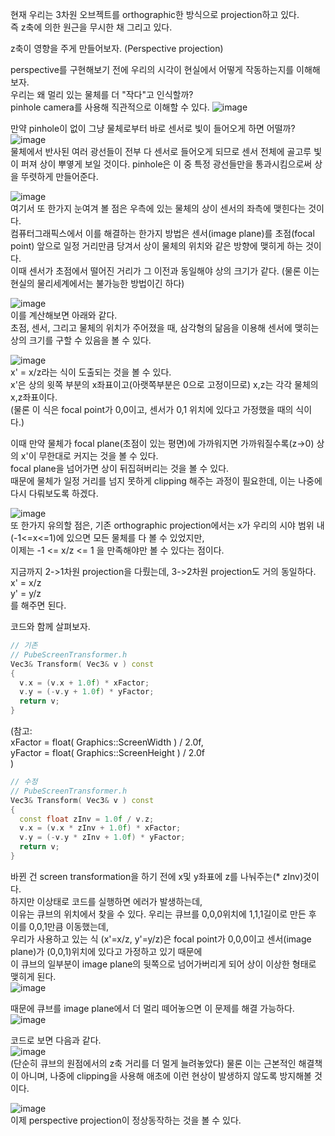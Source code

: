 현재 우리는 3차원 오브젝트를 orthographic한 방식으로 projection하고 있다.  
즉 z축에 의한 원근을 무시한 채 그리고 있다.  
  
z축이 영향을 주게 만들어보자. (Perspective projection)

perspective를 구현해보기 전에 우리의 시각이 현실에서 어떻게 작동하는지를 이해해보자.  
우리는 왜 멀리 있는 물체를 더 "작다"고 인식할까?  
pinhole camera를 사용해 직관적으로 이해할 수 있다.
![image](https://user-images.githubusercontent.com/63915665/170812503-e6c264d4-d119-4111-99be-1ef5f10ea6f3.png)  
  
만약 pinhole이 없이 그냥 물체로부터 바로 센서로 빛이 들어오게 하면 어떨까?
![image](https://user-images.githubusercontent.com/63915665/170812557-0f489ebd-a07d-41d7-b7be-75ad019d1c03.png)  
물체에서 반사된 여러 광선들이 전부 다 센서로 들어오게 되므로 센서 전체에 골고루 빛이 퍼져 상이 뿌옇게 보일 것이다. 
pinhole은 이 중 특정 광선들만을 통과시킴으로써 상을 뚜렷하게 만들어준다.  

![image](https://user-images.githubusercontent.com/63915665/170812682-b03ea68f-a838-462a-8611-db1d63833f35.png)  
여기서 또 한가지 눈여겨 볼 점은 우측에 있는 물체의 상이 센서의 좌측에 맺힌다는 것이다.  
컴퓨터그래픽스에서 이를 해결하는 한가지 방법은 센서(image plane)를 초점(focal point) 앞으로 일정 거리만큼 당겨서 상이 물체의 위치와 같은 방향에 맺히게 하는 것이다.  
이때 센서가 초점에서 떨어진 거리가 그 이전과 동일해야 상의 크기가 같다.  (물론 이는 현실의 물리세계에서는 불가능한 방법이긴 하다)
  
![image](https://user-images.githubusercontent.com/63915665/170812821-c3ae847d-b0ed-4a8e-968b-752450ec747e.png)  
이를 계산해보면 아래와 같다.  
초점, 센서, 그리고 물체의 위치가 주어졌을 때, 삼각형의 닮음을 이용해 센서에 맺히는 상의 크기를 구할 수 있음을 볼 수 있다.  
  
![image](https://user-images.githubusercontent.com/63915665/170812913-21d7b199-55d4-42cf-8a5d-b0317b598552.png)  
x' = x/z라는 식이 도출되는 것을 볼 수 있다.  
x'은 상의 윗쪽 부분의 x좌표이고(아랫쪽부분은 0으로 고정이므로) x,z는 각각 물체의 x,z좌표이다.  
(물론 이 식은 focal point가 0,0이고, 센서가 0,1 위치에 있다고 가정했을 때의 식이다.)
  
이때 만약 물체가 focal plane(초점이 있는 평면)에 가까워지면 가까워질수록(z->0) 상의 x'이 무한대로 커지는 것을 볼 수 있다.  
focal plane을 넘어가면 상이 뒤집혀버리는 것을 볼 수 있다.   
때문에 물체가 일정 거리를 넘지 못하게 clipping 해주는 과정이 필요한데, 이는 나중에 다시 다뤄보도록 하겠다.  
  
![image](https://user-images.githubusercontent.com/63915665/170813218-34a045c1-6acc-472c-8bdc-a35704dc437e.png)  
또 한가지 유의할 점은, 기존 orthographic projection에서는 x가 우리의 시야 범위 내 (-1<=x<=1)에 있으면 모든 물체를 다 볼 수 있었지만,  
이제는 -1 <= x/z <= 1 을 만족해야만 볼 수 있다는 점이다.
  
지금까지 2->1차원 projection을 다뤘는데, 3->2차원 projection도 거의 동일하다.  
x' = x/z  
y' = y/z  
를 해주면 된다.  
  
코드와 함께 살펴보자.  
```c++
// 기존
// PubeScreenTransformer.h
Vec3& Transform( Vec3& v ) const
{
  v.x = (v.x + 1.0f) * xFactor;
  v.y = (-v.y + 1.0f) * yFactor;
  return v;
}
```
(참고:  
xFactor = float( Graphics::ScreenWidth ) / 2.0f,  
yFactor = float( Graphics::ScreenHeight ) / 2.0f  
)  
```c++
// 수정
// PubeScreenTransformer.h
Vec3& Transform( Vec3& v ) const
{
  const float zInv = 1.0f / v.z;
  v.x = (v.x * zInv + 1.0f) * xFactor;
  v.y = (-v.y * zInv + 1.0f) * yFactor;
  return v;
}
```
바뀐 건 screen transformation을 하기 전에 x및 y좌표에 z를 나눠주는(* zInv)것이다.  
하지만 이상태로 코드를 실행하면 에러가 발생하는데,  
이유는 큐브의 위치에서 찾을 수 있다. 우리는 큐브를 0,0,0위치에 1,1,1길이로 만든 후 이를 0,0,1만큼 이동했는데,  
우리가 사용하고 있는 식 (x'=x/z, y'=y/z)은 focal point가 0,0,0이고 센서(image plane)가 (0,0,1)위치에 있다고 가정하고 있기 때문에  
이 큐브의 일부분이 image plane의 뒷쪽으로 넘어가버리게 되어 상이 이상한 형태로 맺히게 된다.  
![image](https://user-images.githubusercontent.com/63915665/170813580-623f89ae-8c0f-4cdd-b1d7-1eea4fca8570.png)  
  
때문에 큐브를 image plane에서 더 멀리 떼어놓으면 이 문제를 해결 가능하다.  
![image](https://user-images.githubusercontent.com/63915665/170813629-50a3bdf2-8c60-4271-a95a-f3dfd4d9993f.png)  
  
코드로 보면 다음과 같다.  
![image](https://user-images.githubusercontent.com/63915665/170813677-ced23d58-ee89-4ab9-a3de-1ff293cd6457.png)  
(단순히 큐브의 원점에서의 z축 거리를 더 멀게 늘려놓았다)
물론 이는 근본적인 해결책이 아니며, 나중에 clipping을 사용해 애초에 이런 현상이 발생하지 않도록 방지해볼 것이다.  
  
![image](https://user-images.githubusercontent.com/63915665/170813709-17260254-e215-4d0d-8275-f697a8e11dbc.png)  
이제 perspective projection이 정상동작하는 것을 볼 수 있다.  

